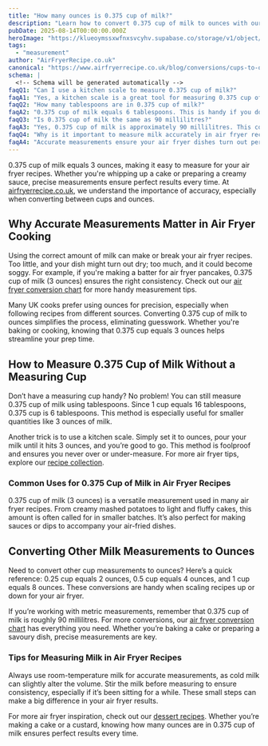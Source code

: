 ```yaml
---
title: "How many ounces is 0.375 cup of milk?"
description: "Learn how to convert 0.375 cup of milk to ounces with our simple guide. Perfect for air fryer recipes and precise measurements."
pubDate: 2025-08-14T00:00:00.000Z
heroImage: "https://klueoymssxwfnxsvcyhv.supabase.co/storage/v1/object/public/Shmucket/how-many-ounces-is-0-375-cup-of-milk.webp"
tags:
  - "measurement"
author: "AirFryerRecipe.co.uk"
canonical: "https://www.airfryerrecipe.co.uk/blog/conversions/cups-to-ounces/how-many-ounces-is-0-375-cup-of-milk"
schema: |
  <!-- Schema will be generated automatically -->
faqQ1: "Can I use a kitchen scale to measure 0.375 cup of milk?"
faqA1: "Yes, a kitchen scale is a great tool for measuring 0.375 cup of milk. Simply set it to ounces and pour until it reaches 3 ounces. This method is more accurate than using measuring cups, especially for smaller quantities."
faqQ2: "How many tablespoons are in 0.375 cup of milk?"
faqA2: "0.375 cup of milk equals 6 tablespoons. This is handy if you don’t have a measuring cup but need to measure small amounts for your air fryer recipes. Just use a standard tablespoon for accuracy."
faqQ3: "Is 0.375 cup of milk the same as 90 millilitres?"
faqA3: "Yes, 0.375 cup of milk is approximately 90 millilitres. This conversion is useful if you’re using metric measurements or following a recipe from outside the UK. Always double-check for precision."
faqQ4: "Why is it important to measure milk accurately in air fryer recipes?"
faqA4: "Accurate measurements ensure your air fryer dishes turn out perfectly. Too much milk can make batters runny, while too little can dry out your food. Measuring 0.375 cup (3 ounces) correctly guarantees consistent results every time."
---
```

<p>0.375 cup of milk equals 3 ounces, making it easy to measure for your air fryer recipes. Whether you're whipping up a cake or preparing a creamy sauce, precise measurements ensure perfect results every time. At <a href=https://www.airfryerrecipe.co.uk/>airfryerrecipe.co.uk</a>, we understand the importance of accuracy, especially when converting between cups and ounces.</p>

<h2>Why Accurate Measurements Matter in Air Fryer Cooking</h2>
<p>Using the correct amount of milk can make or break your air fryer recipes. Too little, and your dish might turn out dry; too much, and it could become soggy. For example, if you're making a batter for air fryer pancakes, 0.375 cup of milk (3 ounces) ensures the right consistency. Check out our <a href=https://www.airfryerrecipe.co.uk/air-fryer-conversion-chart>air fryer conversion chart</a> for more handy measurement tips.</p>

<p>Many UK cooks prefer using ounces for precision, especially when following recipes from different sources. Converting 0.375 cup of milk to ounces simplifies the process, eliminating guesswork. Whether you're baking or cooking, knowing that 0.375 cup equals 3 ounces helps streamline your prep time.</p>

<h2>How to Measure 0.375 Cup of Milk Without a Measuring Cup</h2>
<p>Don’t have a measuring cup handy? No problem! You can still measure 0.375 cup of milk using tablespoons. Since 1 cup equals 16 tablespoons, 0.375 cup is 6 tablespoons. This method is especially useful for smaller quantities like 3 ounces of milk.</p>

<p>Another trick is to use a kitchen scale. Simply set it to ounces, pour your milk until it hits 3 ounces, and you’re good to go. This method is foolproof and ensures you never over or under-measure. For more air fryer tips, explore our <a href=https://www.airfryerrecipe.co.uk/recipes>recipe collection</a>.</p>

<h3>Common Uses for 0.375 Cup of Milk in Air Fryer Recipes</h3>
<p>0.375 cup of milk (3 ounces) is a versatile measurement used in many air fryer recipes. From creamy mashed potatoes to light and fluffy cakes, this amount is often called for in smaller batches. It’s also perfect for making sauces or dips to accompany your air-fried dishes.</p>

<h2>Converting Other Milk Measurements to Ounces</h2>
<p>Need to convert other cup measurements to ounces? Here’s a quick reference: 0.25 cup equals 2 ounces, 0.5 cup equals 4 ounces, and 1 cup equals 8 ounces. These conversions are handy when scaling recipes up or down for your air fryer.</p>

<p>If you’re working with metric measurements, remember that 0.375 cup of milk is roughly 90 millilitres. For more conversions, our <a href=https://www.airfryerrecipe.co.uk/air-fryer-conversion-chart>air fryer conversion chart</a> has everything you need. Whether you’re baking a cake or preparing a savoury dish, precise measurements are key.</p>

<h3>Tips for Measuring Milk in Air Fryer Recipes</h3>
<p>Always use room-temperature milk for accurate measurements, as cold milk can slightly alter the volume. Stir the milk before measuring to ensure consistency, especially if it’s been sitting for a while. These small steps can make a big difference in your air fryer results.</p>

<p>For more air fryer inspiration, check out our <a href=https://www.airfryerrecipe.co.uk/recipe-category/dessert>dessert recipes</a>. Whether you’re making a cake or a custard, knowing how many ounces are in 0.375 cup of milk ensures perfect results every time.</p>
